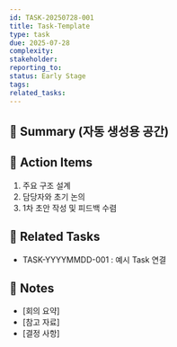 ```yaml
---
id: TASK-20250728-001
title: Task-Template
type: task
due: 2025-07-28
complexity: 
stakeholder: 
reporting_to: 
status: Early Stage
tags: 
related_tasks:
---
```


## 🧠 Summary (자동 생성용 공간)
<!-- Claude 또는 Obsidian Dataview로 자동 생성 예정 -->
<!-- 예: 이 Task는 어떤 Business impact 를 만들며, 어떤 문제를 해결하는가? -->

## 🔨 Action Items  
1. 주요 구조 설계  
2. 담당자와 초기 논의  
3. 1차 초안 작성 및 피드백 수렴

## 🔗 Related Tasks  
- TASK-YYYYMMDD-001 : 예시 Task 연결

## 📝 Notes  
- [회의 요약]  
- [참고 자료]  
- [결정 사항]
